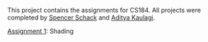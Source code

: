 This project contains the assignments for CS184. All projects were completed by [Spencer Schack](http://inst.eecs.berkeley.edu/~cs184-cf/) and [Aditya Kaulagi](http://inst.eecs.berkeley.edu/~cs184-ea/).

[Assignment 1](http://inst.eecs.berkeley.edu/~cs184/sp14/assignments/ass1/assignment-01.pdf): Shading